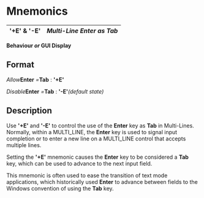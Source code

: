 # Mnemonics 

**'+E' & '-E'** |  **_Multi-Line Enter as Tab_**  
---|---  
  
**Behaviour _or_ GUI Display**

##  Format

_Allow_**Enter** _=_**Tab** : **'+E'**  
  
_Disable_**Enter** _=_**Tab** : **'-E'**_(default state)_

##  Description

Use **'+E'** and **'-E'** to control the use of the **Enter** key as **Tab** in Multi-Lines. Normally, within a MULTI_LINE, the **Enter** key is used to signal input completion or to enter a new line on a MULTI_LINE control that accepts multiple lines.

Setting the **'+E'** mnemonic causes the **Enter** key to be considered a **Tab** key, which can be used to advance to the next input field. 

This mnemonic is often used to ease the transition of text mode applications, which historically used **Enter** to advance between fields to the Windows convention of using the **Tab** key.
